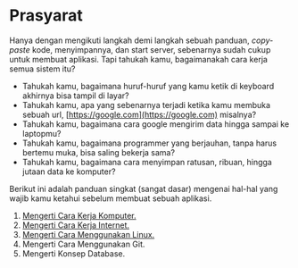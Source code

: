 # Prasyarat

Hanya dengan mengikuti langkah demi langkah sebuah panduan, *copy-paste* kode, menyimpannya, dan start server, sebenarnya sudah cukup untuk membuat aplikasi. Tapi tahukah kamu, bagaimanakah cara kerja semua sistem itu? 

- Tahukah kamu, bagaimana huruf-huruf yang kamu ketik di keyboard akhirnya bisa tampil di layar?
- Tahukah kamu, apa yang sebenarnya terjadi ketika kamu membuka sebuah url, [https://google.com](https://google.com) misalnya?
- Tahukah kamu, bagaimana cara google mengirim data hingga sampai ke laptopmu?
- Tahukah kamu, bagaimana programmer yang berjauhan, tanpa harus bertemu muka, bisa saling bekerja sama?
- Tahukah kamu, bagaimana cara menyimpan ratusan, ribuan, hingga jutaan data ke komputer?

Berikut ini adalah panduan singkat (sangat dasar) mengenai hal-hal yang wajib kamu ketahui sebelum membuat sebuah aplikasi. 

1. [Mengerti Cara Kerja Komputer.](komputer/readme.md)
2. [Mengerti Cara Kerja Internet.](internet/readme.md)
3. [Mengerti Cara Menggunakan Linux.](linux/readme.md)
4. Mengerti Cara Menggunakan Git.
5. Mengerti Konsep Database.
